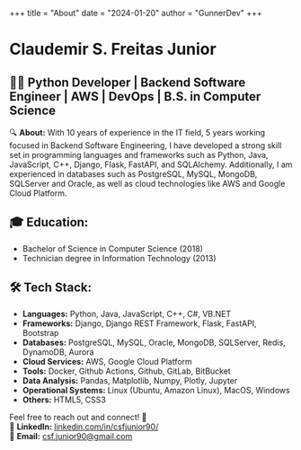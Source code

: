 +++
title = "About"
date = "2024-01-20"
author = "GunnerDev"
+++

# Claudemir S. Freitas Junior 
## 👨‍💻 Python Developer | Backend Software Engineer | AWS | DevOps | B.S. in Computer Science

🔍 **About:** With 10 years of experience in the IT field, 5 years working focused in Backend Software Engineering, I have developed a strong skill set in programming languages and frameworks such as Python, Java, JavaScript, C++, Django, Flask, FastAPI, and SQLAlchemy. Additionally, I am experienced in databases such as PostgreSQL, MySQL, MongoDB, SQLServer and Oracle, as well as cloud technologies like AWS and Google Cloud Platform.

## 🎓 **Education:**
- Bachelor of Science in Computer Science (2018)
- Technician degree in Information Technology (2013)

## 🛠️ **Tech Stack:**
- **Languages:** Python, Java, JavaScript, C++, C#, VB.NET
- **Frameworks:** Django, Django REST Framework, Flask, FastAPI, Bootstrap
- **Databases:** PostgreSQL, MySQL, Oracle, MongoDB, SQLServer, Redis, DynamoDB, Aurora
- **Cloud Services:** AWS, Google Cloud Platform
- **Tools:** Docker, Github Actions, Github, GitLab, BitBucket
- **Data Analysis:** Pandas, Matplotlib, Numpy, Plotly, Jupyter
- **Operational Systems:** Linux (Ubuntu, Amazon Linux), MacOS, Windows
- **Others:** HTML5, CSS3



Feel free to reach out and connect! 👥  
🔗 **LinkedIn:** [linkedin.com/in/csfjunior90/](https://www.linkedin.com/in/csfjunior90/)  
📧 **Email:** [csf.junior90@gmail.com](mailto:csf.junior90@gmail.com)
